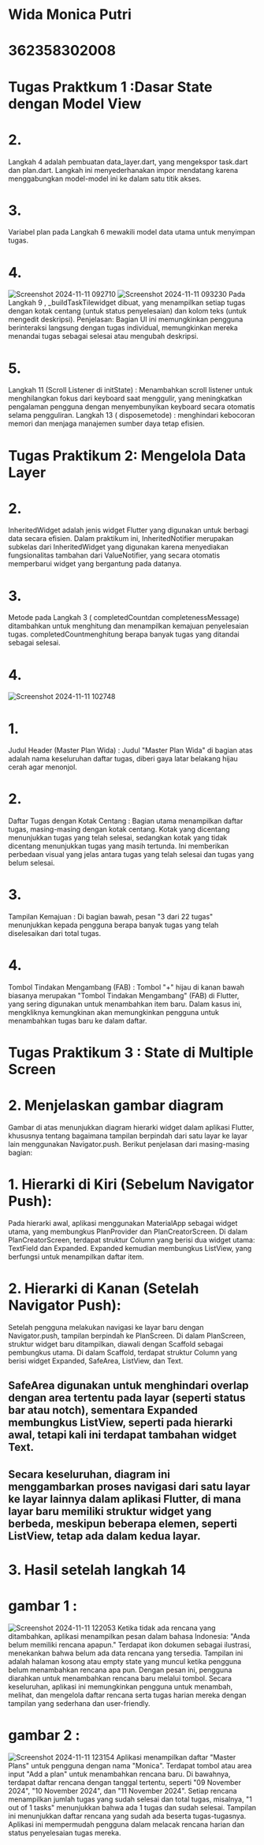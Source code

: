 # Wida Monica Putri
# 362358302008

# Tugas Praktkum 1  :Dasar State dengan Model View
# 2. 
Langkah 4 adalah pembuatan data_layer.dart, yang mengekspor task.dart dan plan.dart. Langkah ini menyederhanakan impor mendatang karena menggabungkan model-model ini ke dalam satu titik akses. 
# 3.
Variabel plan pada Langkah 6 mewakili model data utama untuk menyimpan tugas. 
# 4. 
![Screenshot 2024-11-11 092710](https://github.com/user-attachments/assets/74550e5e-6264-4a5c-a767-814c59e7695d)
![Screenshot 2024-11-11 093230](https://github.com/user-attachments/assets/a31ada8b-e7d2-406a-86bb-fe9e2159feaf)
Pada Langkah 9 , _buildTaskTilewidget dibuat, yang menampilkan setiap tugas dengan kotak centang (untuk status penyelesaian) dan kolom teks (untuk mengedit deskripsi). 
Penjelasan: Bagian UI ini memungkinkan pengguna berinteraksi langsung dengan tugas individual, memungkinkan mereka menandai tugas sebagai selesai atau mengubah deskripsi.
# 5.
Langkah 11 (Scroll Listener di initState) : Menambahkan scroll listener untuk menghilangkan fokus dari keyboard saat menggulir, yang meningkatkan pengalaman pengguna dengan menyembunyikan keyboard secara otomatis selama pengguliran.
Langkah 13 ( disposemetode) : menghindari kebocoran memori dan menjaga manajemen sumber daya tetap efisien.


# Tugas Praktikum 2:  Mengelola Data Layer
# 2.
InheritedWidget adalah jenis widget Flutter yang digunakan untuk berbagi data secara efisien. Dalam praktikum ini, InheritedNotifier merupakan subkelas dari InheritedWidget yang digunakan karena menyediakan fungsionalitas tambahan dari ValueNotifier, yang secara otomatis memperbarui widget yang bergantung pada datanya.
# 3.
Metode pada Langkah 3 ( completedCountdan completenessMessage) ditambahkan untuk menghitung dan menampilkan kemajuan penyelesaian tugas.
completedCountmenghitung berapa banyak tugas yang ditandai sebagai selesai.
# 4.
![Screenshot 2024-11-11 102748](https://github.com/user-attachments/assets/2b7e372c-ac46-403a-9ad6-9b5546e7cea0)
# 1.
Judul Header (Master Plan Wida) : Judul "Master Plan Wida" di bagian atas adalah nama keseluruhan daftar tugas, diberi gaya latar belakang hijau cerah agar menonjol.
# 2. 
Daftar Tugas dengan Kotak Centang : Bagian utama menampilkan daftar tugas, masing-masing dengan kotak centang. Kotak yang dicentang menunjukkan tugas yang telah selesai, sedangkan kotak yang tidak dicentang menunjukkan tugas yang masih tertunda. Ini memberikan perbedaan visual yang jelas antara tugas yang telah selesai dan tugas yang belum selesai.
# 3.
Tampilan Kemajuan : Di bagian bawah, pesan "3 dari 22 tugas" menunjukkan kepada pengguna berapa banyak tugas yang telah diselesaikan dari total tugas. 
# 4.
Tombol Tindakan Mengambang (FAB) : Tombol "+" hijau di kanan bawah biasanya merupakan "Tombol Tindakan Mengambang" (FAB) di Flutter, yang sering digunakan untuk menambahkan item baru. Dalam kasus ini, mengkliknya kemungkinan akan memungkinkan pengguna untuk menambahkan tugas baru ke dalam daftar.



# Tugas Praktikum 3 : State di Multiple Screen
# 2. Menjelaskan gambar diagram
Gambar di atas menunjukkan diagram hierarki widget dalam aplikasi Flutter, khususnya tentang bagaimana tampilan berpindah dari satu layar ke layar lain menggunakan Navigator.push. Berikut penjelasan dari masing-masing bagian:

# 1. Hierarki di Kiri (Sebelum Navigator Push):
Pada hierarki awal, aplikasi menggunakan MaterialApp sebagai widget utama, yang membungkus PlanProvider dan PlanCreatorScreen.
Di dalam PlanCreatorScreen, terdapat struktur Column yang berisi dua widget utama: TextField dan Expanded.
Expanded kemudian membungkus ListView, yang berfungsi untuk menampilkan daftar item.
# 2. Hierarki di Kanan (Setelah Navigator Push):
Setelah pengguna melakukan navigasi ke layar baru dengan Navigator.push, tampilan berpindah ke PlanScreen.
Di dalam PlanScreen, struktur widget baru ditampilkan, diawali dengan Scaffold sebagai pembungkus utama.
Di dalam Scaffold, terdapat struktur Column yang berisi widget Expanded, SafeArea, ListView, dan Text.
## SafeArea digunakan untuk menghindari overlap dengan area tertentu pada layar (seperti status bar atau notch), sementara Expanded membungkus ListView, seperti pada hierarki awal, tetapi kali ini terdapat tambahan widget Text.
## Secara keseluruhan, diagram ini menggambarkan proses navigasi dari satu layar ke layar lainnya dalam aplikasi Flutter, di mana layar baru memiliki struktur widget yang berbeda, meskipun beberapa elemen, seperti ListView, tetap ada dalam kedua layar.
# 3. Hasil setelah langkah 14
# gambar 1 :
![Screenshot 2024-11-11 122053](https://github.com/user-attachments/assets/4e2a1fc5-c24a-4b42-841c-b3e9f65eed84)
Ketika tidak ada rencana yang ditambahkan, aplikasi menampilkan pesan dalam bahasa Indonesia: "Anda belum memiliki rencana apapun."
Terdapat ikon dokumen sebagai ilustrasi, menekankan bahwa belum ada data rencana yang tersedia.
Tampilan ini adalah halaman kosong atau empty state yang muncul ketika pengguna belum menambahkan rencana apa pun. Dengan pesan ini, pengguna diarahkan untuk menambahkan rencana baru melalui tombol.
Secara keseluruhan, aplikasi ini memungkinkan pengguna untuk menambah, melihat, dan mengelola daftar rencana serta tugas harian mereka dengan tampilan yang sederhana dan user-friendly.
# gambar 2 :
![Screenshot 2024-11-11 123154](https://github.com/user-attachments/assets/103ea770-4ef9-4dc3-a833-934c0d149a2e)
Aplikasi menampilkan daftar "Master Plans" untuk pengguna dengan nama "Monica".
Terdapat tombol atau area input "Add a plan" untuk menambahkan rencana baru.
Di bawahnya, terdapat daftar rencana dengan tanggal tertentu, seperti "09 November 2024", "10 November 2024", dan "11 November 2024".
Setiap rencana menampilkan jumlah tugas yang sudah selesai dan total tugas, misalnya, "1 out of 1 tasks" menunjukkan bahwa ada 1 tugas dan sudah selesai.
Tampilan ini menunjukkan daftar rencana yang sudah ada beserta tugas-tugasnya. Aplikasi ini mempermudah pengguna dalam melacak rencana harian dan status penyelesaian tugas mereka.

